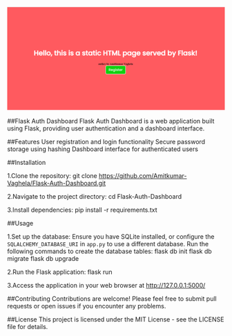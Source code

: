 ![User Registration Form](https://github.com/Amitkumar-Vaghela/Flask-Auth-Dashboard/blob/master/HTMLpageServedBy%20Flask.png)


##Flask Auth Dashboard
Flask Auth Dashboard is a web application built using Flask, providing user authentication and a dashboard interface.

##Features
User registration and login functionality
Secure password storage using hashing
Dashboard interface for authenticated users

##Installation

1.Clone the repository:
git clone https://github.com/Amitkumar-Vaghela/Flask-Auth-Dashboard.git

2.Navigate to the project directory:
cd Flask-Auth-Dashboard

3.Install dependencies:
pip install -r requirements.txt

##Usage

1.Set up the database:
Ensure you have SQLite installed, or configure the `SQLALCHEMY_DATABASE_URI` in `app.py` to use a different database.
Run the following commands to create the database tables:
flask db init
flask db migrate
flask db upgrade

2.Run the Flask application:
flask run

3.Access the application in your web browser at http://127.0.0.1:5000/

##Contributing
Contributions are welcome! Please feel free to submit pull requests or open issues if you encounter any problems.

##License
This project is licensed under the MIT License - see the LICENSE file for details.



